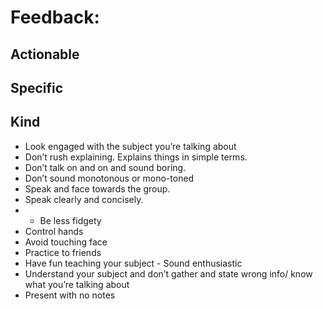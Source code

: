 # Feedback:

## Actionable
## Specific
## Kind

- Look engaged with the subject you’re talking about
- Don’t rush explaining. Explains things in simple terms.
- Don’t talk on and on and sound boring.
- Don’t sound monotonous or mono-toned
- Speak and face towards the group.
- Speak clearly and concisely.
- - Be less fidgety
- Control hands
- Avoid touching face
- Practice to friends
- Have fun teaching your subject - Sound enthusiastic
- Understand your subject and don’t gather and state wrong info/ know what you’re talking about
- Present with no notes

